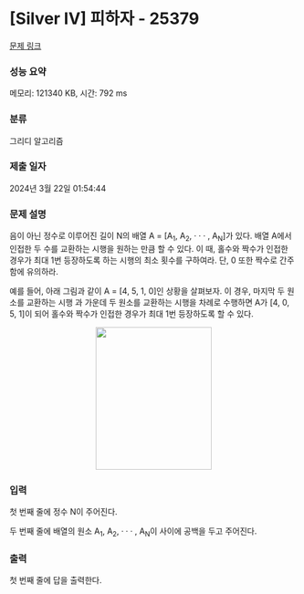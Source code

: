 # [Silver IV] 피하자 - 25379 

[문제 링크](https://www.acmicpc.net/problem/25379) 

### 성능 요약

메모리: 121340 KB, 시간: 792 ms

### 분류

그리디 알고리즘

### 제출 일자

2024년 3월 22일 01:54:44

### 문제 설명

<p>음이 아닌 정수로 이루어진 길이 N의 배열 A = [A<sub>1</sub>, A<sub>2</sub>, · · · , A<sub>N</sub>]가 있다. 배열 A에서 인접한 두 수를 교환하는 시행을 원하는 만큼 할 수 있다. 이 때, 홀수와 짝수가 인접한 경우가 최대 1번 등장하도록 하는 시행의 최소 횟수를 구하여라. 단, 0 또한 짝수로 간주함에 유의하라.</p>

<p>예를 들어, 아래 그림과 같이 A = [4, 5, 1, 0]인 상황을 살펴보자. 이 경우, 마지막 두 원소를 교환하는 시행 과 가운데 두 원소를 교환하는 시행을 차례로 수행하면 A가 [4, 0, 5, 1]이 되어 홀수와 짝수가 인접한 경우가 최대 1번 등장하도록 할 수 있다.</p>

<p style="text-align: center;"><img alt="" src="https://upload.acmicpc.net/f67afa9a-1465-4db3-8bb4-29e6d107cec5/-/preview/" style="width: 203px; height: 250px;"></p>

### 입력 

 <p>첫 번째 줄에 정수 N이 주어진다.</p>

<p>두 번째 줄에 배열의 원소 A<sub>1</sub>, A<sub>2</sub>, · · · , A<sub>N</sub>이 사이에 공백을 두고 주어진다.</p>

### 출력 

 <p>첫 번째 줄에 답을 출력한다.</p>

